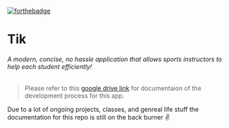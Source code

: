 [![forthebadge](https://forthebadge.com/images/badges/built-with-love.svg)](https://forthebadge.com)
# Tik 
###### A modern, concise, no hassle application that allows sports instructors to help each student efficiently!
> Please refer to this [google drive link](https://drive.google.com/drive/folders/1WrG2WeJLghRqBOeAX8X3fPGEQROWC7pz?usp=sharing "Tik App development process") for documentaion of the development process for this app.

Due to a lot of ongoing projects, classes, and genreal life stuff the documentation for this repo is still on the back burner ✌
